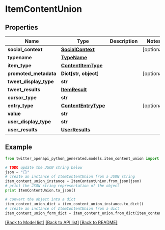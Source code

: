 # ItemContentUnion


## Properties
Name | Type | Description | Notes
------------ | ------------- | ------------- | -------------
**social_context** | [**SocialContext**](SocialContext.md) |  | [optional] 
**typename** | [**TypeName**](TypeName.md) |  | 
**item_type** | [**ContentItemType**](ContentItemType.md) |  | 
**promoted_metadata** | **Dict[str, object]** |  | [optional] 
**tweet_display_type** | **str** |  | 
**tweet_results** | [**ItemResult**](ItemResult.md) |  | 
**cursor_type** | **str** |  | 
**entry_type** | [**ContentEntryType**](ContentEntryType.md) |  | [optional] 
**value** | **str** |  | 
**user_display_type** | **str** |  | 
**user_results** | [**UserResults**](UserResults.md) |  | 

## Example

```python
from twitter_openapi_python_generated.models.item_content_union import ItemContentUnion

# TODO update the JSON string below
json = "{}"
# create an instance of ItemContentUnion from a JSON string
item_content_union_instance = ItemContentUnion.from_json(json)
# print the JSON string representation of the object
print ItemContentUnion.to_json()

# convert the object into a dict
item_content_union_dict = item_content_union_instance.to_dict()
# create an instance of ItemContentUnion from a dict
item_content_union_form_dict = item_content_union.from_dict(item_content_union_dict)
```
[[Back to Model list]](../README.md#documentation-for-models) [[Back to API list]](../README.md#documentation-for-api-endpoints) [[Back to README]](../README.md)


